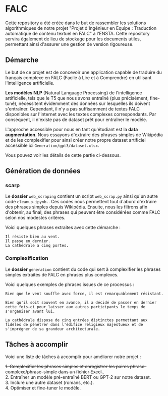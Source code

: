 # FALC

Cette repository a été créée dans le but de rassembler les solutions algorithmiques de notre projet "Projet d'Ingénieur en Equipe : Traduction automatique de contenu textuel en FALC" à l'ENSTA. Cette repository servira également de lieu de stockage pour les documents utiles, permettant ainsi d'assurer une gestion de version rigoureuse.
## Démarche

Le but de ce projet est de concevoir une application capable de traduire du français complexe en FALC (Facile à Lire et à Comprendre) en utilisant l'intelligence artificielle.

**Les modèles NLP** (Natural Language Processing) de l'intelligence artificielle, tels que le T5 que nous avons entraîné (plus précisément, fine-tuné), nécessitent évidemment des données sur lesquelles ils doivent s'entraîner. Cependant, il n'y a pas suffisamment de textes FALC disponibles sur l'internet avec les textes complexes correspondants. Par conséquent, il n'existe pas de dataset prêt pour entraîner le modèle.

L'approche accessible pour nous en tant qu'étudiant est la **data augmentation**. Nous essayons d'extraire des phrases simples de Wikipédia et de les complexifier pour ainsi créer notre propre dataset artificiel accessible ici `Generation/gpt3/dataset.xlsx`. 

Vous pouvez voir les détails de cette partie ci-dessous.


## Génération de données
### scarp
Le **dossier** `web_scraping` contient un script `web_scrap.py` ainsi qu'un autre code `cleanup.ipynb.`. Ces codes nous permettent tout d'abord d'extraire des phrases simples depuis Wikipédia. Ensuite, nous les filtrons afin d'obtenir, au final, des phrases qui peuvent être considérées comme FALC selon nos modestes critères.

Voici quelques phrases extraites avec cette démarche :
```
Il résiste bien au vent.
Il passe en dernier.
La cathédrale a cinq portes.
```

### Complexification

Le **dossier** `generation` contient du code qui sert à complexifier les phrases simples extraites de FALC en phrases plus complexes.

Voici quelques exemples de phrases issues de ce processus :
```
Bien que le vent souffle avec force, il est remarquablement résistant.

Bien qu'il soit souvent en avance, il a décidé de passer en dernier cette fois-ci pour laisser aux autres participants le temps de s'organiser avant lui.

La cathédrale dispose de cinq entrées distinctes permettant aux fidèles de pénétrer dans l'édifice religieux majestueux et de s'imprégner de sa grandeur architecturale.
```

## Tâches à accomplir

Voici une liste de tâches à accomplir pour améliorer notre projet :

~~1. Complexifier les phrases simples et enregistrer les paires phrase-complexe/phrase-simple dans un fichier Excel.~~.   
2. Entraîner un modèle pré-entraîné BERT ou GPT-2 sur notre dataset.    
3. Inclure une autre dataset (romans, etc.).   
4. Optimiser et fine-tuner le modèle.  
